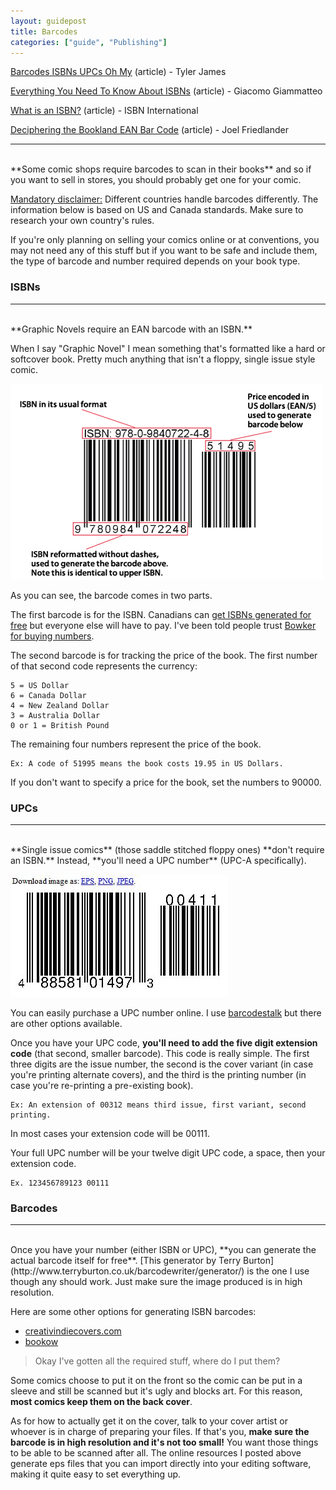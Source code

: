 ```yaml
---
layout: guidepost
title: Barcodes
categories: ["guide", "Publishing"]
---
```


[Barcodes ISBNs UPCs Oh My](http://www.comixtribe.com/2013/07/10/barcodes-isbns-upcs-oh-my/) (article) - Tyler James

[Everything You Need To Know About ISBNs](https://selfpublishingadvice.org/isbns-for-self-published-books/) (article) - Giacomo Giammatteo

[What is an ISBN?](https://www.isbn-international.org/content/what-isbn) (article) - ISBN International

[Deciphering the Bookland EAN Bar Code](https://www.thebookdesigner.com/2009/10/self-publishing-basics-deciphering-the-bookland-ean-bar-code/) (article) - Joel Friedlander

<hr><br>
**Some comic shops require barcodes to scan in their books** and so if you want to sell in stores, you should probably get one for your comic.

<u>Mandatory disclaimer:</u> Different countries handle barcodes differently. The information below is based on US and Canada standards. Make sure to research your own country's rules.

If you're only planning on selling your comics online or at conventions, you may not need any of this stuff but if you want to be safe and include them, the type of barcode and number required depends on your book type.

### ISBNs

<hr><br>
**Graphic Novels require an EAN barcode with an ISBN.**

When I say "Graphic Novel" I mean something that's formatted like a hard or softcover book. Pretty much anything that isn't a floppy, single issue style comic.

![](/images/guide/isbn.jpg)

As you can see, the barcode comes in two parts.

The first barcode is for the ISBN. Canadians can [get ISBNs generated for free](http://www.bac-lac.gc.ca/eng/services/isbn-canada/Pages/isbn-canada.aspx) but everyone else will have to pay. I've been told people trust [Bowker for buying numbers](https://www.myidentifiers.com/isbn/main).

The second barcode is for tracking the price of the book. The first number of that second code represents the currency:
```
5 = US Dollar
6 = Canada Dollar
4 = New Zealand Dollar
3 = Australia Dollar
0 or 1 = British Pound
```
The remaining four numbers represent the price of the book.

```
Ex: A code of 51995 means the book costs 19.95 in US Dollars.
```

If you don't want to specify a price for the book, set the numbers to 90000.

### UPCs

<hr><br>
**Single issue comics** (those saddle stitched floppy ones) **don't require an ISBN.** Instead, **you'll need a UPC number** (UPC-A specifically).

![](/images/guide/upc.jpg)

You can easily purchase a UPC number online. I use [barcodestalk](https://www.barcodestalk.com/bar-code-numbers) but there are other options available.

Once you have your UPC code, **you'll need to add the five digit extension code** (that second, smaller barcode). This code is really simple. The first three digits are the issue number, the second is the cover variant (in case you're printing alternate covers), and the third is the printing number (in case you're re-printing a pre-existing book).

```
Ex: An extension of 00312 means third issue, first variant, second printing.
```

In most cases your extension code will be 00111.

Your full UPC number will be your twelve digit UPC code, a space, then your extension code.

```
Ex. 123456789123 00111
```

### Barcodes

<hr><br>
Once you have your number (either ISBN or UPC), **you can generate the actual barcode itself for free**. [This generator by Terry Burton](http://www.terryburton.co.uk/barcodewriter/generator/) is the one I use though any should work. Just make sure the image produced is in high resolution.

Here are some other options for generating ISBN barcodes:
- [creativindiecovers.com](http://www.creativindiecovers.com/free-online-isbn-barcode-generator/)
- [bookow](https://www.bookow.com/resources.php)

> Okay I've gotten all the required stuff, where do I put them?

Some comics choose to put it on the front so the comic can be put in a sleeve and still be scanned but it's ugly and blocks art. For this reason, **most comics keep them on the back cover**.

As for how to actually get it on the cover, talk to your cover artist or whoever is in charge of preparing your files. If that's you, **make sure the barcode is in high resolution and it's not too small!** You want those things to be able to be scanned after all. The online resources I posted above generate eps files that you can import directly into your editing software, making it quite easy to set everything up.